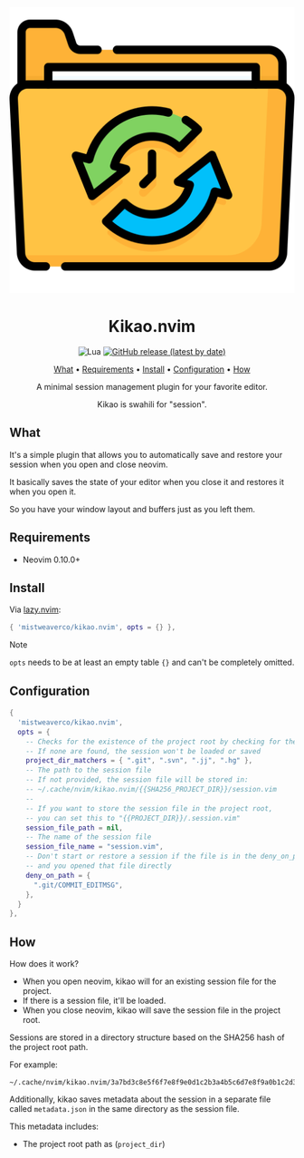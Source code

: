 <div align="center">

![Kikao Logo](logo.svg)

# Kikao.nvim

![Lua](https://img.shields.io/badge/Made%20with%20Lua-blueviolet.svg?style=for-the-badge&logo=lua)
[![GitHub release (latest by date)](https://img.shields.io/github/v/release/mistweaverco/kikao.nvim?style=for-the-badge)](https://github.com/mistweaverco/kikao.nvim/releases/latest)

[What](#what) • [Requirements](#requirements) • [Install](#install) • [Configuration](#configuration) • [How](#how)

<p></p>

A minimal session management plugin for your favorite editor.

Kikao is swahili for "session".

</div>

## What

It's a simple plugin that allows you to automatically save and
restore your session when you open and close neovim.

It basically saves the state of your editor when you close it and
restores it when you open it.

So you have your window layout and buffers just as you left them.

## Requirements

- Neovim 0.10.0+

## Install

Via [lazy.nvim](https://github.com/folke/lazy.nvim):

```lua
{ 'mistweaverco/kikao.nvim', opts = {} },
```

> [!NOTE]
> `opts` needs to be at least an empty table `{}` and can't be completely omitted.

## Configuration

```lua
{
  'mistweaverco/kikao.nvim',
  opts = {
    -- Checks for the existence of the project root by checking for these directories
    -- If none are found, the session won't be loaded or saved
    project_dir_matchers = { ".git", ".svn", ".jj", ".hg" },
    -- The path to the session file
    -- If not provided, the session file will be stored in:
    -- ~/.cache/nvim/kikao.nvim/{{SHA256_PROJECT_DIR}}/session.vim
    --
    -- If you want to store the session file in the project root,
    -- you can set this to "{{PROJECT_DIR}}/.session.vim"
    session_file_path = nil,
    -- The name of the session file
    session_file_name = "session.vim",
    -- Don't start or restore a session if the file is in the deny_on_path list
    -- and you opened that file directly
    deny_on_path = {
      ".git/COMMIT_EDITMSG",
    },
  }
},
```

## How

How does it work?

- When you open neovim, kikao will for an existing session file for the project.
- If there is a session file, it'll be loaded.
- When you close neovim, kikao will save the session file in the project root.

Sessions are stored in a directory structure based on the SHA256 hash of the
project root path.

For example:

```
~/.cache/nvim/kikao.nvim/3a7bd3c8e5f6f7e8f9e0d1c2b3a4b5c6d7e8f9a0b1c2d3e4f5g6h7i8j9k0l1m2/session.vim
```

Additionally, kikao saves metadata about the session in a separate file called
`metadata.json` in the same directory as the session file.

This metadata includes:
- The project root path as (`project_dir`)
